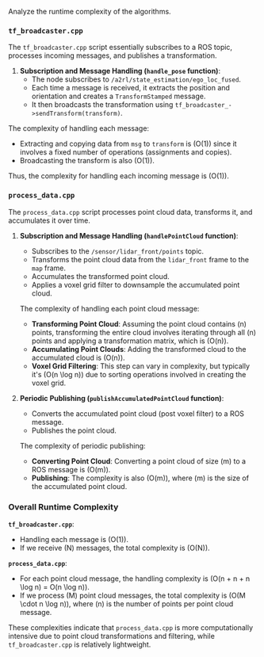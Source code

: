 Analyze the runtime complexity of the algorithms.

### `tf_broadcaster.cpp`

The `tf_broadcaster.cpp` script essentially subscribes to a ROS topic, processes incoming messages, and publishes a transformation.

1. **Subscription and Message Handling (`handle_pose` function)**:
   - The node subscribes to `/a2rl/state_estimation/ego_loc_fused`.
   - Each time a message is received, it extracts the position and orientation and creates a `TransformStamped` message.
   - It then broadcasts the transformation using `tf_broadcaster_->sendTransform(transform)`.

The complexity of handling each message:
- Extracting and copying data from `msg` to `transform` is \(O(1)\) since it involves a fixed number of operations (assignments and copies).
- Broadcasting the transform is also \(O(1)\).

Thus, the complexity for handling each incoming message is \(O(1)\).

### `process_data.cpp`

The `process_data.cpp` script processes point cloud data, transforms it, and accumulates it over time.

1. **Subscription and Message Handling (`handlePointCloud` function)**:
   - Subscribes to the `/sensor/lidar_front/points` topic.
   - Transforms the point cloud data from the `lidar_front` frame to the `map` frame.
   - Accumulates the transformed point cloud.
   - Applies a voxel grid filter to downsample the accumulated point cloud.

	The complexity of handling each point cloud message:
	- **Transforming Point Cloud**: Assuming the point cloud contains \(n\) points, transforming the entire cloud involves iterating through all \(n\) points and applying a transformation matrix, which is \(O(n)\).
	- **Accumulating Point Clouds**: Adding the transformed cloud to the accumulated cloud is \(O(n)\).
	- **Voxel Grid Filtering**: This step can vary in complexity, but typically it's \(O(n \log n)\) due to sorting operations involved in creating the voxel grid.

2. **Periodic Publishing (`publishAccumulatedPointCloud` function)**:
   - Converts the accumulated point cloud (post voxel filter) to a ROS message.
   - Publishes the point cloud.

	The complexity of periodic publishing:
	- **Converting Point Cloud**: Converting a point cloud of size \(m\) to a ROS message is \(O(m)\).
	- **Publishing**: The complexity is also \(O(m)\), where \(m\) is the size of the accumulated point cloud.

### Overall Runtime Complexity

**`tf_broadcaster.cpp`**:
- Handling each message is \(O(1)\).
- If we receive \(N\) messages, the total complexity is \(O(N)\).

**`process_data.cpp`**:
- For each point cloud message, the handling complexity is \(O(n + n + n \log n) = O(n \log n)\).
- If we process \(M\) point cloud messages, the total complexity is \(O(M \cdot n \log n)\), where \(n\) is the number of points per point cloud message.

These complexities indicate that `process_data.cpp` is more computationally intensive due to point cloud transformations and filtering, while `tf_broadcaster.cpp` is relatively lightweight.